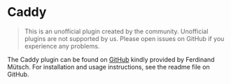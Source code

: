 # Caddy

> This is an unofficial plugin created by the community. Unofficial plugins are not supported by us. Please open issues on GitHub if you experience any problems.

The Caddy plugin can be found on [GitHub](https://github.com/muety/caddy-pirsch-plugin) kindly provided by Ferdinand Mütsch. For installation and usage instructions, see the readme file on GitHub.
